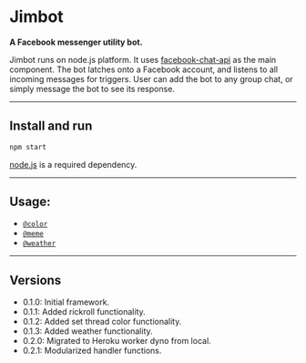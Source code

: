 # Jimbot
**A Facebook messenger utility bot.**

Jimbot runs on node.js platform. It uses [facebook-chat-api](https://github.com/Schmavery/facebook-chat-api) as the main component. The bot latches onto a Facebook account, and listens to all incoming messages for triggers. User can add the bot  to any group chat, or simply message the bot to see its response.

-----------------------------------------------------------
## Install and run
```bash
npm start
```

[node.js](https://nodejs.org/en/) is a required dependency.

-----------------------------------------------------------
## Usage:
* [`@color`](DOCS.md#color)
* [`@meme`](DOCS.md#meme)
* [`@weather`](DOCS.md#weather)

-----------------------------------------------------------
## Versions
- 0.1.0: Initial framework.
- 0.1.1: Added rickroll functionality.
- 0.1.2: Added set thread color functionality.
- 0.1.3: Added weather functionality.
- 0.2.0: Migrated to Heroku worker dyno from local.
- 0.2.1: Modularized handler functions.
